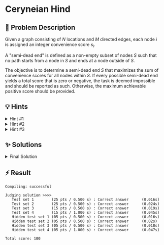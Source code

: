 # Ceryneian Hind

## 📝 Problem Description
Given a graph consisting of $N$ locations and $M$ directed edges, each node $i$ is assigned an integer convenience score $s_i$.

A "semi-dead end" is defined as a non-empty subset of nodes $S$ such that no path starts from a node in $S$ and ends at a node outside of $S$.

The objective is to determine a semi-dead end $S$ that maximizes the sum of convenience scores for all nodes within $S$. If every possible semi-dead end yields a total score that is zero or negative, the task is deemed impossible and should be reported as such. Otherwise, the maximum achievable positive score should be provided.

## 💡 Hints

<details>

<summary>Hint #1</summary>

The problem asks you to partition all locations into two sets: the semi-dead end $S$ and the rest of the locations, $V \setminus S$. The defining property of $S$ is that no path goes from a location in $S$ to a location in $V \setminus S$. This structure, a partition of elements with constraints on connections between the partitions, is a strong indicator that the problem can be modeled as a minimum cut problem in a graph.

</details>

<details>

<summary>Hint #2</summary>

The goal is to maximize the sum of scores in the set $S$. This is a maximization problem. Minimum cut, on the other hand, is a minimization problem. It's often helpful to rephrase the maximization objective as a minimization one. Consider the total sum of all *positive* convenience scores on the map. Let this be $P$. Any semi-dead end $S$ we choose will have a score of $\sum_{i \in S} s_i$. Maximizing this is equivalent to minimizing $P - \sum_{i \in S} s_i$. Can you express this "loss" in terms of the locations we *don't* choose for $S$ and the negative-score locations we *do* choose for $S$?

</details>

<details>

<summary>Hint #3</summary>

Let's build a flow network. Create a source node `source` and a sink node `sink`.
1.  For every location `i` with a positive score $s_i > 0$, add a directed connection from `source` to `i` with capacity $s_i$.
2.  For every location `i` with a negative score $s_i < 0$, add a directed connection from `i` to `sink` with capacity $-s_i$.
3.  For every original path from location `u` to `v`, add a directed connection from `u` to `v` in our new network. What should its capacity be? The condition is that no path can leave the set $S$. This means if `u` is in $S$ and `v` is not, this configuration should be "forbidden". We can forbid it by assigning an infinite capacity to the connection `(u, v)`.

Now, consider any `source-sink` cut in this network. The cut will partition the locations. The capacity of this cut corresponds exactly to the "loss" we identified in the previous hint. By the max-flow min-cut theorem, finding the minimum cut is equivalent to finding the maximum flow.

</details>

## ✨ Solutions

<details>

<summary>Final Solution</summary>

This problem can be solved by transforming it into a minimum cut problem in a specially constructed flow network. The core idea relies on the **max-flow min-cut theorem**.

### Problem Reformulation
We want to partition the set of all locations $V$ into two disjoint sets: our target semi-dead end $S$ and its complement $T = V \setminus S$. The goal is to maximize the total score of nodes in $S$:
$$ \text{maximize} \left( \sum_{i \in S} s_i \right) $$
This is equivalent to minimizing a "loss" or "cost". Let $P$ be the sum of all positive convenience scores, i.e., $P = \sum_{i \in V, s_i > 0} s_i$. The maximization problem can be rewritten as:
$$ \text{maximize} \left( \sum_{i \in S} s_i \right) \iff \text{minimize} \left( P - \sum_{i \in S} s_i \right) $$
The loss term can be further expanded:
$$ P - \sum_{i \in S} s_i = \sum_{\substack{i \in V \\ s_i > 0}} s_i - \left( \sum_{\substack{i \in S \\ s_i > 0}} s_i + \sum_{\substack{i \in S \\ s_i < 0}} s_i \right) = \sum_{\substack{i \in T \\ s_i > 0}} s_i + \sum_{\substack{i \in S \\ s_i < 0}} (-s_i) $$
This new objective is what we will minimize. It represents the cost of our partition: the sum of positive scores we "lose" by placing them in $T$, plus the sum of penalties we "incur" by including negative-score locations in $S$.

### Graph Construction
We build a flow network with a source `v_source` and a sink `v_sink`:
1.  **Source Edges:** For each location $i$ with a positive score $s_i > 0$, we add an edge from `v_source` to node $i$ with capacity $s_i$. If we cut this edge, it means node $i$ is on the sink-side of the cut (in $T$), and we pay a cost of $s_i$.
2.  **Sink Edges:** For each location $i$ with a negative score $s_i < 0$, we add an edge from node $i$ to `v_sink` with capacity $-s_i$. If we cut this edge, it means node $i$ is on the source-side of the cut (in $S$), and we pay a cost of $-s_i$.
3.  **Path Edges:** For each original path from location $u$ to $v$, we add an edge from node $u$ to node $v$ with **infinite capacity**. This is the crucial step that enforces the semi-dead end property. Any finite `source-sink` cut cannot place $u$ on the source-side ($S$) and $v$ on the sink-side ($T$) simultaneously, because this would require cutting an edge of infinite capacity. This perfectly matches the definition of a semi-dead end: no paths can go from $S$ to $T$.

### Calculating the Result
A minimum `source-sink` cut in this graph partitions the nodes into a source set (our desired semi-dead end $S$, plus `v_source`) and a sink set ($T$, plus `v_sink`). The capacity of this minimum cut is exactly the minimum possible value for our loss expression: $\sum_{i \in T, s_i > 0} s_i + \sum_{i \in S, s_i < 0} (-s_i)$.

By the max-flow min-cut theorem, the value of the minimum cut is equal to the value of the maximum flow from `v_source` to `v_sink`. So, we can compute the max flow to find this minimum loss.

The final maximum convenience score is:
$$ \text{Max Score} = (\text{Sum of all positive scores}) - (\text{Max Flow}) $$
If this result is not strictly positive, no suitable semi-dead end exists.

### Code

```cpp
#include <iostream>
#include <vector>
#include <limits>

#include <boost/graph/adjacency_list.hpp>
#include <boost/graph/push_relabel_max_flow.hpp>

typedef boost::adjacency_list_traits<boost::vecS, boost::vecS, boost::directedS> traits;
typedef boost::adjacency_list<boost::vecS, boost::vecS, boost::directedS, boost::no_property,
    boost::property<boost::edge_capacity_t, long,
        boost::property<boost::edge_residual_capacity_t, long,
            boost::property<boost::edge_reverse_t, traits::edge_descriptor>>>> graph;

typedef traits::node_descriptor node_desc;
typedef traits::edge_descriptor edge_desc;

class edge_adder {
  graph &G;

 public:
  explicit edge_adder(graph &G) : G(G) {}

  void add_edge(int from, int to, long capacity) {
    auto c_map = boost::get(boost::edge_capacity, G);
    auto r_map = boost::get(boost::edge_reverse, G);
    const auto e = boost::add_edge(from, to, G).first;
    const auto rev_e = boost::add_edge(to, from, G).first;
    c_map[e] = capacity;
    c_map[rev_e] = 0; // reverse edge has no capacity!
    r_map[e] = rev_e;
    r_map[rev_e] = e;
  }
};

const long MAX_LONG = std::numeric_limits<long>::max();

void solve() {
  // ===== READ INPUT =====
  int n, m; std::cin >> n >> m;
  
  std::vector<int> conveniences(n);
  for(int i = 0; i < n; ++i) { 
    int s; std::cin >> s;
    conveniences[i] = s; 
  }
  
  std::vector<std::pair<int, int>> edges; edges.reserve(m);
  for(int i = 0; i < m; ++i) {
    int u, v; std::cin >> u >> v;
    edges.emplace_back(u, v);
  }
  
  // ===== SOLVE =====
  graph G(n);
  edge_adder adder(G);
  
  const node_desc v_source = boost::add_node(G);
  const node_desc v_sink = boost::add_node(G);
  
  // Add source and sink connections
  int positive_sum = 0;
  for(int i = 0; i < n; ++i) {
    if(conveniences[i] > 0) {
      adder.add_edge(v_source, i, conveniences[i]);
      positive_sum += conveniences[i];
    } else {
      adder.add_edge(i, v_sink, -conveniences[i]);
    }
  }
  
  // Add edges
  for(const std::pair<int, int> e : edges) {
    adder.add_edge(e.first, e.second, MAX_LONG);
  }
  
  long flow = boost::push_relabel_max_flow(G, v_source, v_sink);

  // ===== OUTPUT =====
  if (positive_sum - flow > 0) {
    std::cout << positive_sum - flow << std::endl;
  } else {
    std::cout << "impossible" << std::endl;
  }
  
}

int main() {
  std::ios_base::sync_with_stdio(false);
  
  int n_tests; std::cin >> n_tests;
  while(n_tests--) { solve(); }
}
```
</details>

## ⚡ Result

```plaintext
Compiling: successful

Judging solution >>>>
   Test set 1        (25 pts / 0.500 s) : Correct answer      (0.016s)
   Test set 2        (25 pts / 0.500 s) : Correct answer      (0.024s)
   Test set 3        (15 pts / 0.500 s) : Correct answer      (0.019s)
   Test set 4        (15 pts / 1.000 s) : Correct answer      (0.045s)
   Hidden test set 1 (05 pts / 0.500 s) : Correct answer      (0.016s)
   Hidden test set 2 (05 pts / 0.500 s) : Correct answer      (0.02s)
   Hidden test set 3 (05 pts / 0.500 s) : Correct answer      (0.018s)
   Hidden test set 4 (05 pts / 1.000 s) : Correct answer      (0.047s)

Total score: 100
```